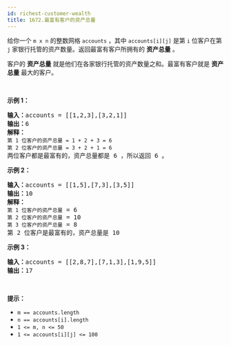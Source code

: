 ```yaml
---
id: richest-customer-wealth
title: 1672.最富有客户的资产总量
---
```

给你一个 <code>m x n</code> 的整数网格 <code>accounts</code> ，其中 <code>accounts[i][j]</code> 是第 <code>i​​​​​<sup>​​​​​​</sup>​</code> 位客户在第 <code>j</code> 家银行托管的资产数量。返回最富有客户所拥有的 **资产总量** 。

客户的 **资产总量** 就是他们在各家银行托管的资产数量之和。最富有客户就是 **资产总量** 最大的客户。

 

**示例 1：**


<pre><strong>输入：</strong>accounts = [[1,2,3],[3,2,1]]<br/><strong>输出：</strong>6<br/><strong>解释：</strong><br/><code>第 1 位客户的资产总量 = 1 + 2 + 3 = 6<br/>第 2 位客户的资产总量 = 3 + 2 + 1 = 6<br/></code>两位客户都是最富有的，资产总量都是 6 ，所以返回 6 。<br/></pre>

**示例 2：**


<pre><strong>输入：</strong>accounts = [[1,5],[7,3],[3,5]]<br/><strong>输出：</strong>10<br/><strong>解释：</strong><br/><code>第 1 位客户的资产总量</code> = 6<br/><code>第 2 位客户的资产总量</code> = 10 <br/><code>第 3 位客户的资产总量</code> = 8<br/>第 2 位客户是最富有的，资产总量是 10</pre>

**示例 3：**


<pre><strong>输入：</strong>accounts = [[2,8,7],[7,1,3],[1,9,5]]<br/><strong>输出：</strong>17<br/></pre>

 

**提示：**


- <code>m == accounts.length</code>
- <code>n == accounts[i].length</code>
- <code>1 &lt;= m, n &lt;= 50</code>
- <code>1 &lt;= accounts[i][j] &lt;= 100</code>

